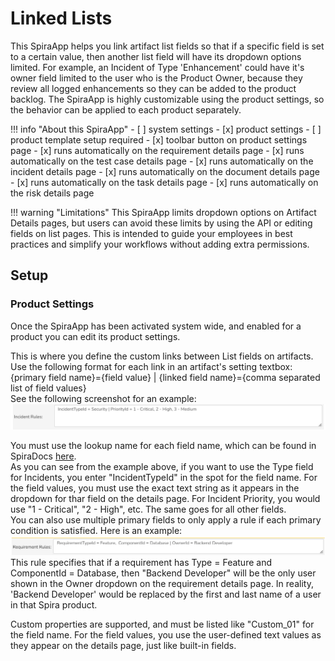 # Linked Lists
This SpiraApp helps you link artifact list fields so that if a specific field is set to a certain value, then another list field will have its dropdown options limited. For example, an Incident of Type 'Enhancement' could have it's owner field limited to the user who is the Product Owner, because they review all logged enhancements so they can be added to the product backlog. The SpiraApp is highly customizable using the product settings, so the behavior can be applied to each product separately.

!!! info "About this SpiraApp"
    - [ ] system settings
    - [x] product settings 
    - [ ] product template setup required
    - [x] toolbar button on product settings page
    - [x] runs automatically on the requirement details page
    - [x] runs automatically on the test case details page
    - [x] runs automatically on the incident details page
    - [x] runs automatically on the document details page
    - [x] runs automatically on the task details page
    - [x] runs automatically on the risk details page

!!! warning "Limitations"
This SpiraApp limits dropdown options on Artifact Details pages, but users can avoid these limits by using the API or editing fields on list pages. This is intended to guide your employees in best practices and simplify your workflows without adding extra permissions.

## Setup
### Product Settings
Once the SpiraApp has been activated system wide, and enabled for a product you can edit its product settings.

This is where you define the custom links between List fields on artifacts. 
Use the following format for each link in an artifact's setting textbox:  
{primary field name}={field value} | {linked field name}={comma separated list of field values}  
See the following screenshot for an example:  
![Incident Rules: IncidentTypeId = Security | PriorityId = 1 - Critical, 2 - High, 3 - Medium](img/linked-lists-incident-rules.png)


You must use the lookup name for each field name, which can be found in SpiraDocs [here](../Developers/SpiraApps-Reference.md/#available-field-names).  
As you can see from the example above, if you want to use the Type field for Incidents, you enter "IncidentTypeId" in the spot for the field name. For the field values, you must use the exact text string as it appears in the dropdown for thar field on the details page. For Incident Priority, you would use "1 - Critical", "2 - High", etc. The same goes for all other fields.  
You can also use multiple primary fields to only apply a rule if each primary condition is satisfied. Here is an example: 
![Requirement Rules: RequirementTypeId = Feature,  ComponentId = Database | OwnerId = Backend Developer](img/linked-lists-requirement-multiple-primary.png)  
This rule specifies that if a requirement has Type = Feature and ComponentId = Database, then "Backend Developer" will be the only user shown in the Owner dropdown on the requirement details page. In reality, 'Backend Developer' would be replaced by the first and last name of a user in that Spira product.

Custom properties are supported, and must be listed like "Custom_01" for the field name. For the field values, you use the user-defined text values as they appear on the details page, just like built-in fields.
